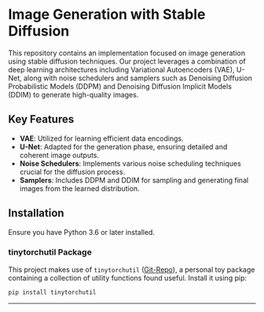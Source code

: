 # Image Generation with Stable Diffusion

This repository contains an implementation focused on image generation using stable diffusion techniques. Our project leverages a combination of deep learning architectures including Variational Autoencoders (VAE), U-Net, along with noise schedulers and samplers such as Denoising Diffusion Probabilistic Models (DDPM) and Denoising Diffusion Implicit Models (DDIM) to generate high-quality images.

## Key Features

- **VAE**: Utilized for learning efficient data encodings.
- **U-Net**: Adapted for the generation phase, ensuring detailed and coherent image outputs.
- **Noise Schedulers**: Implements various noise scheduling techniques crucial for the diffusion process.
- **Samplers**: Includes DDPM and DDIM for sampling and generating final images from the learned distribution.

## Installation

Ensure you have Python 3.6 or later installed.

### tinytorchutil Package

This project makes use of `tinytorchutil` ([Git-Repo](https://github.com/Chainathan/tiny-torch-util)), a personal toy package containing a collection of utility functions found useful. Install it using pip:

```bash
pip install tinytorchutil
```

---
